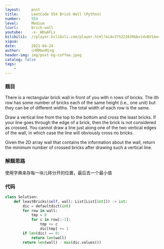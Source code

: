 ```yaml
---
layout:     post
title:      LeetCode 554 Brick Wall (Python)
number:     554
level:      Medium
lcurl:      brick-wall
youtube:    -x-_WDuAFLs
bilibili1:  //player.bilibili.com/player.html?aid=375221630&bvid=BV1mo4y1f7wc&cid=328825386&page=1
xigua:      
date:       2021-04-24
author:     小明MaxMing
header-img: img/post-bg-coffee.jpeg
catalog: false
tags:
    - 
---
```


### 题目

There is a rectangular brick wall in front of you with n rows of bricks. The ith row has some number of bricks each of the same height (i.e., one unit) but they can be of different widths. The total width of each row is the same.

Draw a vertical line from the top to the bottom and cross the least bricks. If your line goes through the edge of a brick, then the brick is not considered as crossed. You cannot draw a line just along one of the two vertical edges of the wall, in which case the line will obviously cross no bricks.

Given the 2D array wall that contains the information about the wall, return the minimum number of crossed bricks after drawing such a vertical line.

### 解题思路

使用字典来存每一块儿砖分开的位置，最后去一个最小值

### 代码
```python
class Solution:
    def leastBricks(self, wall: List[List[int]]) -> int:
        dic = defaultdict(int)
        for row in wall:
            tmp = 0
            for c in row[:-1]:
                tmp += c
                dic[tmp] += 1
        if len(dic) == 0:
            return len(wall)
        return len(wall) - max(dic.values())
```
